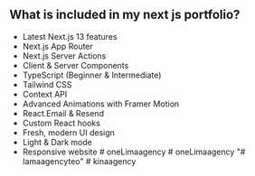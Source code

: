 ## What is included in my next js portfolio?
- Latest Next.js 13 features
- Next.js App Router
- Next.js Server Actions
- Client & Server Components
- TypeScript (Beginner & Intermediate)
- Tailwind CSS
- Context API
- Advanced Animations with Framer Motion
- React.Email & Resend
- Custom React hooks
- Fresh, modern UI design
- Light & Dark mode
- Responsive website
#   o n e L i m a a g e n c y  
 #   o n e L i m a a g e n c y  
 "# lamaagencyteo" 
#   k i n a a g e n c y  
 
